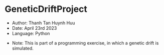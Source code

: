 # GeneticDriftProject

* Author: Thanh Tan Huynh Huu
* Date: April 23rd 2023
* Language: Python
+ Note: This is part of a programming exercise, in which a genetic drift is simulated.

